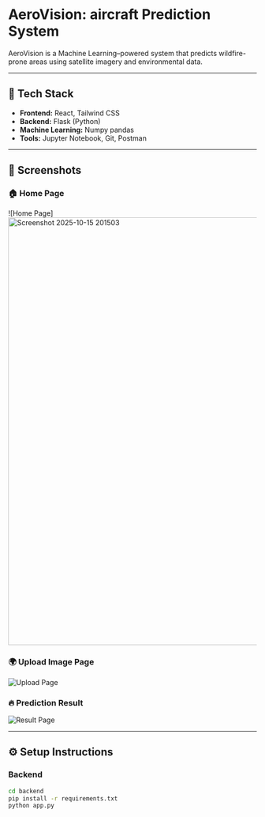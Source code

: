 #  AeroVision: aircraft Prediction System

AeroVision is a Machine Learning–powered system that predicts wildfire-prone areas using satellite imagery and environmental data.

---

## 🚀 Tech Stack
- **Frontend:** React, Tailwind CSS  
- **Backend:** Flask (Python)  
- **Machine Learning:** Numpy pandas   
- **Tools:** Jupyter Notebook, Git, Postman

---

## 📸 Screenshots

### 🏠 Home Page
![Home Page] <img width="1910" height="866" alt="Screenshot 2025-10-15 201503" src="https://github.com/user-attachments/assets/b892bf53-6067-4d0a-9137-cd2fe6e460c0" />


### 🌍 Upload Image Page
![Upload Page](images/upload.png)

### 🔥 Prediction Result
![Result Page](images/result.png)

---

## ⚙️ Setup Instructions

### Backend
```bash
cd backend
pip install -r requirements.txt
python app.py



